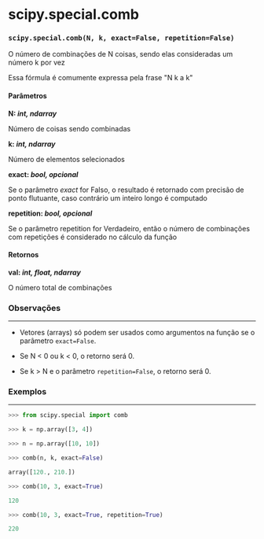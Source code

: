 # scipy.special.comb

### `scipy.special.comb(N, k, exact=False, repetition=False)`

O número de combinações de N coisas, sendo elas consideradas um número k por vez

Essa fórmula é comumente expressa pela frase "N k a k"

#### Parâmetros

**N: *int, ndarray***

Número de coisas sendo combinadas

**k: *int, ndarray***

Número de elementos selecionados

**exact: *bool, opcional***

Se o parâmetro *exact* for Falso, o resultado é retornado com precisão de ponto flutuante, caso contrário um inteiro longo é computado

**repetition: *bool, opcional***

Se o parâmetro repetition for Verdadeiro, então o número de combinações com repetições é considerado no cálculo da função

#### Retornos

**val: *int, float, ndarray***

O número total de combinações

### Observações

---

- Vetores (arrays) só podem ser usados como argumentos na função se o parâmetro `exact=False`.

- Se N < 0 ou k < 0, o retorno será 0.

- Se k > N e o parâmetro `repetition=False`, o retorno será 0.

### Exemplos

---

```python
>>> from scipy.special import comb

>>> k = np.array([3, 4])

>>> n = np.array([10, 10])

>>> comb(n, k, exact=False)

array([120., 210.])

>>> comb(10, 3, exact=True)

120

>>> comb(10, 3, exact=True, repetition=True)

220
```


